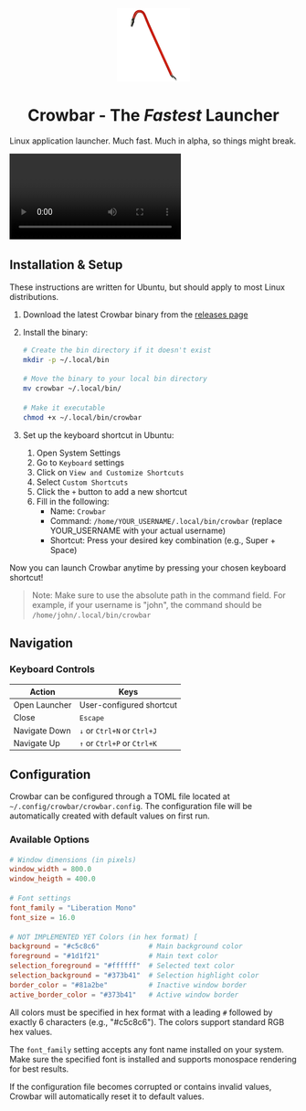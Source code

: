 <div align="center">
<img src="crowbar.png" alt="Crowbar Logo" width="128" height="128">
</div>
<h1 align="center">Crowbar - The <i>Fastest</i> Launcher<br />
<div align="center">
</div>
</h1>

Linux application launcher. Much fast. Much in alpha, so things might break.

![](https://github.com/mxschll/crowbar/blob/main/demo.mp4)

## Installation & Setup

These instructions are written for Ubuntu, but should apply to most Linux
distributions.

1. Download the latest Crowbar binary from the [releases page](https://github.com/mxschll/crowbar/releases)

2. Install the binary:
   ```bash
   # Create the bin directory if it doesn't exist
   mkdir -p ~/.local/bin
   
   # Move the binary to your local bin directory
   mv crowbar ~/.local/bin/
   
   # Make it executable
   chmod +x ~/.local/bin/crowbar
   ```

3. Set up the keyboard shortcut in Ubuntu:
   1. Open System Settings
   2. Go to `Keyboard` settings
   3. Click on `View and Customize Shortcuts`
   4. Select `Custom Shortcuts`
   5. Click the `+` button to add a new shortcut
   6. Fill in the following:
      - Name: `Crowbar`
      - Command: `/home/YOUR_USERNAME/.local/bin/crowbar` (replace YOUR_USERNAME with your actual username)
      - Shortcut: Press your desired key combination (e.g., Super + Space)

Now you can launch Crowbar anytime by pressing your chosen keyboard shortcut!

> Note: Make sure to use the absolute path in the command field. For example, if your username is "john", 
> the command should be `/home/john/.local/bin/crowbar`

## Navigation

### Keyboard Controls

| Action | Keys |
|--------|------|
| Open Launcher | User-configured shortcut |
| Close | `Escape` |
| Navigate Down | `↓` or `Ctrl+N` or `Ctrl+J` |
| Navigate Up | `↑` or `Ctrl+P` or `Ctrl+K` |

## Configuration

Crowbar can be configured through a TOML file located at
`~/.config/crowbar/crowbar.config`. The configuration file will be
automatically created with default values on first run.



### Available Options

```toml
# Window dimensions (in pixels)
window_width = 800.0
window_heigth = 400.0

# Font settings
font_family = "Liberation Mono"
font_size = 16.0

# NOT IMPLEMENTED YET Colors (in hex format) [
background = "#c5c8c6"            # Main background color
foreground = "#1d1f21"            # Main text color
selection_foreground = "#ffffff"  # Selected text color
selection_background = "#373b41"  # Selection highlight color
border_color = "#81a2be"          # Inactive window border
active_border_color = "#373b41"   # Active window border
```

All colors must be specified in hex format with a leading `#` followed by
exactly 6 characters (e.g., "#c5c8c6"). The colors support standard RGB hex
values.

The `font_family` setting accepts any font name installed on your system. Make
sure the specified font is installed and supports monospace rendering for best
results.

If the configuration file becomes corrupted or contains invalid values, Crowbar
will automatically reset it to default values.

